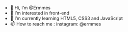 - 👋 Hi, I’m @Ermmes
- 👀 I’m interested in front-end
- 🌱 I’m currently learning HTML5, CSS3 and JavaScript
- 📫 How to reach me : instagram: @ermmes

<!---
Ermmes/Ermmes is a ✨ special ✨ repository because its `README.md` (this file) appears on your GitHub profile.
You can click the Preview link to take a look at your changes.
--->
